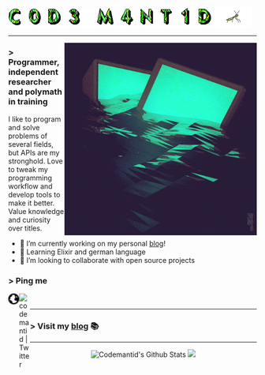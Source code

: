 <img src='https://github.com/codemantid/codemantid/raw/main/assets/gifs/codemantid.gif' width='415'> <img src='https://raw.githubusercontent.com/codemantid/codemantid/main/assets/gifs/mantis_without_bg.gif' width='75px'>

---


<img align='right' src='https://raw.githubusercontent.com/codemantid/codemantid/main/assets/gifs/readme.gif' width='390"'>

### > Programmer, independent researcher and polymath in training
I like to program and solve problems of several fields, but APIs are my stronghold.
Love to tweak my programming workflow and develop tools to make it better.
Value knowledge and curiosity over titles. 

- 🔭 I’m currently working on my personal [blog](https://codemantid.com)!
- 🌱 Learning Elixir and german language
- 👯 I’m looking to collaborate with open source projects

### > Ping me

[<img align="left" alt="codemantid.com" width="22px" src="https://raw.githubusercontent.com/iconic/open-iconic/master/svg/globe.svg" />][website]
[<img align="left" alt="codemantid | Twitter" width="22px" src="https://cdn.jsdelivr.net/npm/simple-icons@v3/icons/twitter.svg" />][twitter]

<br />

---

### > Visit my [blog](https://codemantid.com) 📚

---
<div align="center">
    <img height="170" alt="Codemantid's Github Stats" src="https://github-readme-stats.vercel.app/api?username=codemantid&show_icons=true&hide_border=true&theme=merko&hide_rank=true&count_private=true" />

  <img height="170" src="https://github-readme-stats.vercel.app/api/top-langs/?username=codemantid&layout=compact&theme=merko&hide_border=true"/>
</div>

[website]: https://codemantid.com
[twitter]: https://twitter.com/codemantid




